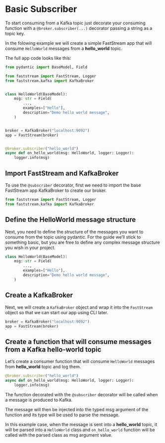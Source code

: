 # Basic Subscriber

To start consuming from a Kafka topic just decorate your consuming function with a `@broker.subscriber(...)` decorator passing a string as a topic key.

In the folowing example we will create a simple FastStream app that will consume `HelloWorld` messages from a **hello_world** topic.

The full app code looks like this:

```python linenums="1"
from pydantic import BaseModel, Field

from faststream import FastStream, Logger
from faststream.kafka import KafkaBroker


class HelloWorld(BaseModel):
    msg: str = Field(
        ...,
        examples=["Hello"],
        description="Demo hello world message",
    )


broker = KafkaBroker("localhost:9092")
app = FastStream(broker)


@broker.subscriber("hello_world")
async def on_hello_world(msg: HelloWorld, logger: Logger):
    logger.info(msg)
```

## Import FastStream and KafkaBroker

To use the `@subscriber` decorator, first we need to import the base FastStream app KafkaBroker to create our broker.

```python linenums="1"
from faststream import FastStream, Logger
from faststream.kafka import KafkaBroker
```

## Define the HelloWorld message structure

Next, you need to define the structure of the messages you want to consume from the topic using pydantic. For the guide we’ll stick to something basic, but you are free to define any complex message structure you wish in your project.

```python linenums="1"
class HelloWorld(BaseModel):
    msg: str = Field(
        ...,
        examples=["Hello"],
        description="Demo hello world message",
    )
```

## Create a KafkaBroker

Next, we will create a `KafkaBroker` object and wrap it into the `FastStream` object so that we can start our app using CLI later.

```python linenums="1"
broker = KafkaBroker("localhost:9092")
app = FastStream(broker)
```

## Create a function that will consume messages from a Kafka hello-world topic

Let’s create a consumer function that will consume `HelloWorld` messages from **hello_world** topic and log them.

```python linenums="1"
@broker.subscriber("hello_world")
async def on_hello_world(msg: HelloWorld, logger: Logger):
    logger.info(msg)
```

The function decorated with the `@subscriber` decorator will be called when a message is produced to Kafka.

The message will then be injected into the typed msg argument of the function and its type will be used to parse the message.

In this example case, when the message is sent into a **hello_world** topic, it will be parsed into a `HelloWorld` class and `on_hello_world` function will be called with the parsed class as msg argument value.
